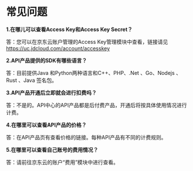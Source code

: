 # 常见问题

**1.在哪儿可以查看Access Key和Access Key Secret？**

答：您可以在京东云账户管理的Access Key管理模块中查看，链接请见 https://uc.jdcloud.com/account/accesskey


**2.API产品提供的SDK有哪些语言？**

答：目前提供Java 和Python两种语言和C++、PHP、.Net 、Go、Nodejs 、Rust 、Java 签名包。


**3.API产品开通后立即就会进行扣费吗？**

答：不是的。API中心的API产品都是后付费产品，开通后将按具体使用情况进行计费。


**4.在哪里可以查看API产品的价格？**

答：在API产品页有查看价格的链接。每种API产品有不同的计费规则。


**5.在哪里可以查看自己账号的费用情况？**

答：请前往京东云的账户“费用”模块中进行查看。

